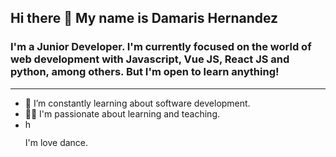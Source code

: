 ## Hi there 👋 My name is Damaris Hernandez


### I'm a Junior Developer. I'm currently focused on the world of web development with Javascript, Vue JS, React JS and python, among others. But I'm open to learn anything!

***

* 🔭 I’m constantly learning about software development.
* 👩‍🏫 I'm passionate about learning and teaching.
*  <img src="https://th.bing.com/th/id/OIP.MtMTGAMsj7AZ2oliE4xbHQHaGs?pid=ImgDet&rs=1" width="15px" title="hover text">
     <p>I'm love dance.</p>
 



